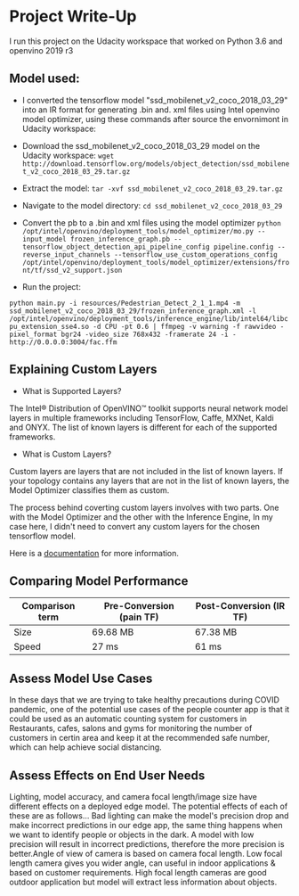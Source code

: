 # Project Write-Up

I run this project  on the Udacity workspace that worked on Python 3.6 and openvino 2019 r3


## Model used:

* I converted the tensorflow model "ssd_mobilenet_v2_coco_2018_03_29" into an IR format for generating .bin and. xml files using Intel openvino model optimizer, using these commands after source the envornimont in Udacity workspace:

- Download the ssd_mobilenet_v2_coco_2018_03_29 model on the Udacity workspace:
``
wget http://download.tensorflow.org/models/object_detection/ssd_mobilenet_v2_coco_2018_03_29.tar.gz
``

- Extract the model:
``
tar -xvf ssd_mobilenet_v2_coco_2018_03_29.tar.gz
``

- Navigate to the model directory:
``
cd ssd_mobilenet_v2_coco_2018_03_29
``

- Convert the pb to a .bin and xml files using the model optimizer
``
python /opt/intel/openvino/deployment_tools/model_optimizer/mo.py --input_model frozen_inference_graph.pb --tensorflow_object_detection_api_pipeline_config pipeline.config --reverse_input_channels --tensorflow_use_custom_operations_config /opt/intel/openvino/deployment_tools/model_optimizer/extensions/front/tf/ssd_v2_support.json
``


* Run the project:

``
python main.py -i resources/Pedestrian_Detect_2_1_1.mp4 -m ssd_mobilenet_v2_coco_2018_03_29/frozen_inference_graph.xml -l /opt/intel/openvino/deployment_tools/inference_engine/lib/intel64/libcpu_extension_sse4.so -d CPU -pt 0.6 | ffmpeg -v warning -f rawvideo -pixel_format bgr24 -video_size 768x432 -framerate 24 -i - http://0.0.0.0:3004/fac.ffm
``



## Explaining Custom Layers

* What is Supported Layers?

The Intel® Distribution of OpenVINO™ toolkit supports neural network model layers in multiple frameworks including TensorFlow, Caffe, MXNet, Kaldi and ONYX. The list of known layers is different for each of the supported frameworks. 

* What is Custom Layers?

Custom layers are layers that are not included in the list of known layers. If your topology contains any layers that are not in the list of known layers, the Model Optimizer classifies them as custom. 

The process behind coverting custom layers involves with two parts. One with the Model Optimizer and the other with the Inference Engine, In my case here, I didn't need to convert any custom layers for the chosen tensorflow model.

Here is a [documentation](https://docs.openvinotoolkit.org/2019_R3.1/_docs_HOWTO_Custom_Layers_Guide.html) for more information.

## Comparing Model Performance


| Comparison term | Pre-Conversion (pain TF) | Post-Conversion (IR TF) |
| ------------- | ------------- | ----------|
| Size | 69.68 MB  | 67.38 MB |
| Speed | 27 ms  | 61 ms |



## Assess Model Use Cases

In these days that we are trying to take healthy precautions during COVID pandemic, one of the potential use cases of the people counter app is that it could be used as an automatic counting system for customers in Restaurants, cafes, salons and gyms for monitoring the number of customers in certin area and keep it at the recommended safe number, which can help achieve social distancing.


## Assess Effects on End User Needs

Lighting, model accuracy, and camera focal length/image size have different effects on a
deployed edge model. The potential effects of each of these are as follows...
Bad lighting can make the model's precision drop and make incorrect predictions in our edge app, the same thing happens when we want to identify people or objects in the dark. A model with low precision will result in incorrect predictions, therefore the more precision is better.Angle of view of camera is based on camera focal length. Low focal length camera gives you wider angle, can useful in indoor applications & based on customer requirements. High focal length cameras are good outdoor application but model will extract less information about objects.

